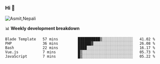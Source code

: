 ### Hi 👋

![Asmit,Nepali](https://media.giphy.com/media/L8K62iTDkzGX6/giphy.gif)
<!--
**asmit99nepali/asmit99nepali** is a ✨ _special_ ✨ repository because its `README.md` (this file) appears on your GitHub profile.

Here are some ideas to get you started:

- 🔭 I’m currently working on ...
- 🌱 I’m currently learning ...
- 👯 I’m looking to collaborate on ...
- 🤔 I’m looking for help with ...
- 💬 Ask me about ...
- 📫 How to reach me: ...
- 😄 Pronouns: ...
- ⚡ Fun fact: ...
-->


📊 **Weekly development breakdown**
<!--START_SECTION:waka-->

```text
Blade Template   57 mins         ██████████▒░░░░░░░░░░░░░░   41.02 %
PHP              36 mins         ██████▓░░░░░░░░░░░░░░░░░░   26.08 %
Bash             22 mins         ████░░░░░░░░░░░░░░░░░░░░░   16.17 %
Vue.js           7 mins          █▒░░░░░░░░░░░░░░░░░░░░░░░   05.73 %
JavaScript       7 mins          █▒░░░░░░░░░░░░░░░░░░░░░░░   05.22 %
```

<!--END_SECTION:waka-->

